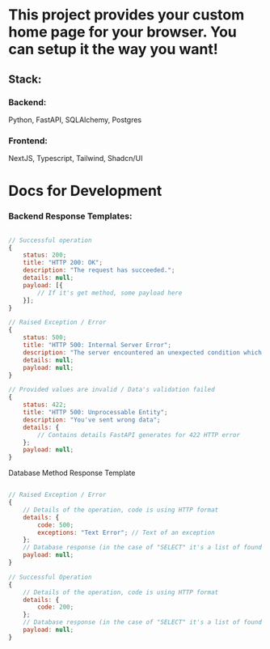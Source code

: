# This project provides your custom home page for your browser. You can setup it the way you want!

## Stack:

### Backend: 
Python, FastAPI, SQLAlchemy, Postgres

### Frontend:
NextJS, Typescript, Tailwind, Shadcn/UI


# Docs for Development

### Backend Response Templates:

```js

// Successful operation
{
    status: 200;
    title: "HTTP 200: OK";
    description: "The request has succeeded.";
    details: null;
    payload: [{
        // If it's get method, some payload here
    }];
}

// Raised Exception / Error
{
    status: 500;
    title: "HTTP 500: Internal Server Error";
    description: "The server encountered an unexpected condition which prevented it from fulfilling the request.";
    details: null;
    payload: null;
}

// Provided values are invalid / Data's validation failed
{
    status: 422;
    title: "HTTP 500: Unprocessable Entity";
    description: "You've sent wrong data";
    details: {
        // Contains details FastAPI generates for 422 HTTP error
    };
    payload: null;
}
```

Database Method Response Template
```js

// Raised Exception / Error
{
    // Details of the operation, code is using HTTP format
    details: {
        code: 500;
        exceptions: "Text Error"; // Text of an exception
    };
    // Database response (in the case of "SELECT" it's a list of found rows)
    payload: null;
}

// Successful Operation
{
    // Details of the operation, code is using HTTP format
    details: {
        code: 200;
    };
    // Database response (in the case of "SELECT" it's a list of found rows)
    payload: null;
}
```